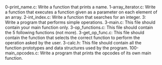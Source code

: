 0-print_name.c: Write a function that prints a name.
1-array_iterator.c: Write a function that executes a function given as a parameter on each element of an array.
2-int_index.c: Write a function that searches for an integer.
3: Write a program that performs simple operations.
3-main.c: This file should contain your main function only.
3-op_functions.c: This file should contain the 5 following functions (not more).
3-get_op_func.c: This file should contain the function that selects the correct function to perform the operation asked by the user. 
3-calc.h: This file should contain all the function prototypes and data structures used by the program.
100-main_opcodes.c: Write a program that prints the opcodes of its own main function.
